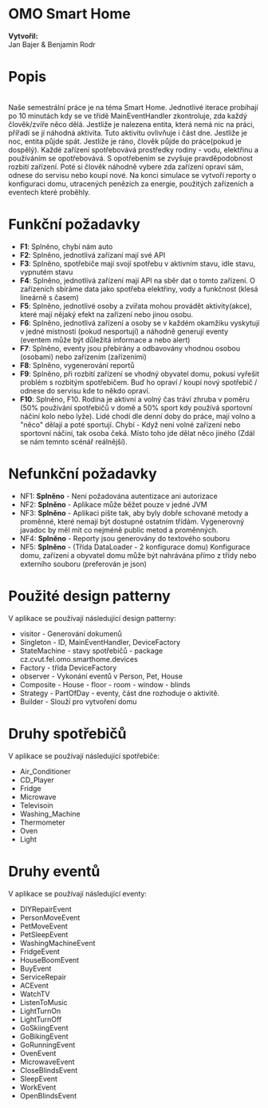 # **OMO Smart Home**
**Vytvořil:**
<br>
Jan Bajer & Benjamin Rodr
<br>

# **Popis**
<br>
Naše semestrální práce je na téma Smart Home.
Jednotlivé iterace probíhají po 10 minutách kdy se ve třídě MainEventHandler zkontroluje, zda každý člověk/zvíře něco dělá. Jestliže je nalezena entita, která nemá nic na práci, přířadí se jí náhodná aktivita. Tuto aktivitu ovlivňuje i část dne. Jestliže je noc, entita půjde spát. Jestliže je ráno, člověk půjde do práce(pokud je dospělý).
Každé zařízení spotřebovává prostředky rodiny - vodu, elektřinu a používáním se opotřebovává. S opotřebením se zvyšuje pravděpodobnost rozbití zařízení. Poté si člověk náhodně vybere zda zařízení opraví sám, odnese do servisu nebo koupí nové. Na konci simulace se vytvoří reporty o konfiguraci domu, utracených penězích za energie, použitých zařízeních a eventech které proběhly.



# **Funkční požadavky**

- **F1**: Splněno, chybí nám auto
- **F2**: Splněno, jednotlivá zařízaní mají své API
- **F3**: Splněno, spotřebiče mají svojí spotřebu v aktivním stavu, idle stavu, vypnutém stavu
- **F4**: Splněno, jednotlivá zařízení mají API na sběr dat o tomto zařízení. O zařízeních sbíráme data jako spotřeba elektřiny, vody a funkčnost (klesá lineárně s časem)
- **F5**: Splněno, jednotlivé osoby a zvířata mohou provádět aktivity(akce), které mají nějaký efekt na zařízení nebo jinou osobu. 
- **F6**: Splněno, jednotlivá zařízení a osoby se v každém okamžiku vyskytují v jedné místnosti (pokud nesportují) a náhodně generují eventy (eventem může být důležitá informace a nebo alert)
- **F7**: Splněno, eventy jsou přebírány a odbavovány vhodnou osobou (osobami) nebo zařízením (zařízeními)
- **F8**: Splněno, vygenerování reportů
- **F9**: Splněno, při rozbití zařízení se vhodný obyvatel domu, pokusí vyřešit problém s rozbitým spotřebičem. Buď ho opraví / koupí nový spotřebič / odnese do servisu kde to někdo opraví.
- **F10**: Splněno, F10.	Rodina je aktivní a volný čas tráví zhruba v poměru (50% používání spotřebičů v domě a 50% sport kdy používá sportovní náčiní kolo nebo lyže). Lidé chodí dle denní doby do práce, mají volno a "něco" dělají a poté sportují.
Chybí -  Když není volné zařízení nebo sportovní náčiní, tak osoba čeká. Místo toho jde dělat něco jiného (Zdál se nám temnto scénář reálnější).

# **Nefunkční požadavky**

- NF1: **Splněno** - Není požadována autentizace ani autorizace
- NF2: **Splněno** - Aplikace může běžet pouze v jedné JVM
- NF3: **Splněno** - Aplikaci pište tak, aby byly dobře schované metody a proměnné, které nemají být dostupné ostatním třídám. Vygenerovný javadoc by měl mít co nejméně public metod a proměnných.
- NF4: **Splněno** - Reporty jsou generovány do textového souboru 
- NF5: **Splněno** - (Třída DataLoader - 2 konfigurace domu)	Konfigurace domu, zařízení a obyvatel domu může být nahrávána přímo z třídy nebo externího souboru (preferován je json)

# **Použité design patterny**
V aplikace se používají následující design patterny:
- visitor - Generování dokumenů
- Singleton - ID, MainEventHandler, DeviceFactory
- StateMachine - stavy spotřebičů - package cz.cvut.fel.omo.smarthome.devices
- Factory - třída DeviceFactory
- observer - Vykonání eventů v Person, Pet, House
- Composite - House - floor - room - window - blinds
- Strategy - PartOfDay - eventy, část dne rozhoduje o aktivitě.
- Builder - Slouží pro vytvoření domu

# **Druhy spotřebičů**
V aplikace se používají následující spotřebiče:
- Air_Conditioner
- CD_Player
- Fridge
- Microwave
- Televisoin
- Washing_Machine
- Thermometer
- Oven
- Light

# **Druhy eventů**
V aplikace se používají následující eventy:
- DIYRepairEvent
- PersonMoveEvent
- PetMoveEvent
- PetSleepEvent
- WashingMachineEvent
- FridgeEvent
- HouseBoomEvent
- BuyEvent
- ServiceRepair
- ACEvent
- WatchTV
- ListenToMusic
- LightTurnOn
- LightTurnOff
- GoSkiingEvent
- GoBikingEvent
- GoRunningEvent
- OvenEvent
- MicrowaveEvent
- CloseBlindsEvent
- SleepEvent
- WorkEvent
- OpenBlindsEvent
